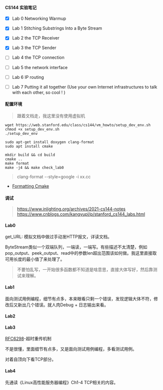 #### CS144 实验笔记

- [x] Lab 0 Networking Warmup
- [x] Lab 1 Stitching Substrings Into a Byte Stream
- [x] Lab 2 the TCP Receiver
- [x] Lab 3 the TCP Sender
- [ ] Lab 4 the TCP connection
- [ ] Lab 5 the network interface
- [ ] Lab 6 IP routing
- [ ] Lab 7 Putting it all together (Use your own Internet infrastructures to talk with each other, so cool ! )


#### 配置环境
> 跟着文档走，我这里没有使用虚拟机

```
wget https://web.stanford.edu/class/cs144/vm_howto/setup_dev_env.sh
chmod +x setup_dev_env.sh
./setup_dev_env

sudo apt-get install doxygen clang-format
sudo apt install cmake

mkdir build && cd build
cmake ..
make format
make -j4 && make check_lab0
```

> clang-format --style=google -i xx.cc

- [Formatting Cmake](https://dev.to/10xlearner/formatting-cmake-4dle)

#### 调试
> https://www.inlighting.org/archives/2021-cs144-notes
> https://www.cnblogs.com/kangyupl/p/stanford_cs144_labs.html

#### Lab0
get_URL: 模拟文档中做过手动发HTTP报文，详读文档。

ByteStream类似一个双端队列，一端读，一端写。有些描述不太清楚，例如pop_output、peek_output、read中的参数len超出范围该如何做。我这里直接取可用长度的最小值了来处理了。
> 不要怕乱写，一开始很多函数都不知道是啥意思，直接大体写好，然后靠测试来理解。

#### Lab1
面向测试用例编程，细节有点多，本来眼看只剩一个错误，发现逻辑大体不符，修改后又新出几个错误。就人肉Debug + 日志输出来看。

#### Lab2

#### Lab3
[RFC6298](https://datatracker.ietf.org/doc/rfc6298/?include_text=1)-超时重传机制

不是很懂，里面细节有点多，又是面向测试用例编程，多看测试用例。

对着自顶向下看TCP部分。

#### Lab4
先通读《Linux高性能服务器编程》Ch1-4 TCP相关的内容。